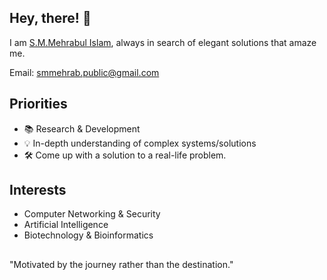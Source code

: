 ## Hey, there! 👋

I am [S.M.Mehrabul Islam](https://www.linkedin.com/in/smmehrab/), always in search of elegant solutions that amaze me.

Email: [smmehrab.public@gmail.com](mailto:smmehrab.public@gmail.com)

## Priorities
- 📚 Research & Development
- 💡 In-depth understanding of complex systems/solutions
- 🛠️ Come up with a solution to a real-life problem.

## Interests
- Computer Networking & Security
- Artificial Intelligence
- Biotechnology & Bioinformatics

##

"Motivated by the journey rather than the destination."
